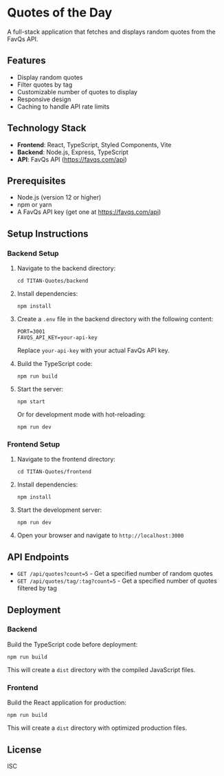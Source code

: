 # Quotes of the Day

A full-stack application that fetches and displays random quotes from the FavQs API.

## Features

- Display random quotes
- Filter quotes by tag
- Customizable number of quotes to display
- Responsive design
- Caching to handle API rate limits

## Technology Stack

- **Frontend**: React, TypeScript, Styled Components, Vite
- **Backend**: Node.js, Express, TypeScript
- **API**: FavQs API (https://favqs.com/api)

## Prerequisites

- Node.js (version 12 or higher)
- npm or yarn
- A FavQs API key (get one at https://favqs.com/api)

## Setup Instructions

### Backend Setup

1. Navigate to the backend directory:
   ```
   cd TITAN-Quotes/backend
   ```

2. Install dependencies:
   ```
   npm install
   ```

3. Create a `.env` file in the backend directory with the following content:
   ```
   PORT=3001
   FAVQS_API_KEY=your-api-key
   ```
   Replace `your-api-key` with your actual FavQs API key.

4. Build the TypeScript code:
   ```
   npm run build
   ```

5. Start the server:
   ```
   npm start
   ```
   
   Or for development mode with hot-reloading:
   ```
   npm run dev
   ```

### Frontend Setup

1. Navigate to the frontend directory:
   ```
   cd TITAN-Quotes/frontend
   ```

2. Install dependencies:
   ```
   npm install
   ```

3. Start the development server:
   ```
   npm run dev
   ```

4. Open your browser and navigate to `http://localhost:3000`

## API Endpoints

- `GET /api/quotes?count=5` - Get a specified number of random quotes
- `GET /api/quotes/tag/:tag?count=5` - Get a specified number of quotes filtered by tag

## Deployment

### Backend

Build the TypeScript code before deployment:
```
npm run build
```

This will create a `dist` directory with the compiled JavaScript files.

### Frontend

Build the React application for production:
```
npm run build
```

This will create a `dist` directory with optimized production files.

## License

ISC 
